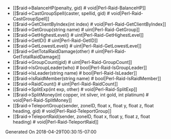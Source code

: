 * [[$raid->BalanceHP(penalty, gid) # void|Perl-Raid-BalanceHP]]
* [[$raid->CastGroupSpell(caster, spellid, gid) # void|Perl-Raid-CastGroupSpell]]
* [[$raid->GetClientByIndex(int index) # void|Perl-Raid-GetClientByIndex]]
* [[$raid->GetGroup(string name) # uint|Perl-Raid-GetGroup]]
* [[$raid->GetHighestLevel() # uint|Perl-Raid-GetHighestLevel]]
* [[$raid->GetID() # uint|Perl-Raid-GetID]]
* [[$raid->GetLowestLevel() # uint|Perl-Raid-GetLowestLevel]]
* [[$raid->GetTotalRaidDamage(other) # uint|Perl-Raid-GetTotalRaidDamage]]
* [[$raid->GroupCount(gid) # uint|Perl-Raid-GroupCount]]
* [[$raid->IsGroupLeader(who) # bool|Perl-Raid-IsGroupLeader]]
* [[$raid->IsLeader(string name) # bool|Perl-Raid-IsLeader]]
* [[$raid->IsRaidMember(string name) # bool|Perl-Raid-IsRaidMember]]
* [[$raid->RaidCount() # uint|Perl-Raid-RaidCount]]
* [[$raid->SplitExp(int exp, other) # void|Perl-Raid-SplitExp]]
* [[$raid->SplitMoney(int copper, int silver, int gold, int platinum) # void|Perl-Raid-SplitMoney]]
* [[$raid->TeleportGroup(sender, zoneID, float x, float y, float z, float heading, gid) # void|Perl-Raid-TeleportGroup]]
* [[$raid->TeleportRaid(sender, zoneID, float x, float y, float z, float heading) # void|Perl-Raid-TeleportRaid]]


Generated On 2018-04-29T00:30:15-07:00